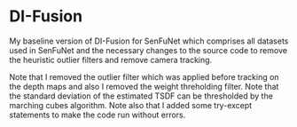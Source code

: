 # DI-Fusion
My baseline version of DI-Fusion for SenFuNet which comprises all datasets used in SenFuNet and the necessary changes to the source code to remove the heuristic outlier filters and remove camera tracking.

Note that I removed the outlier filter which was applied before tracking on the depth maps and also I removed the weight threholding filter. Note that the standard deviation of the estimated TSDF can be thresholded by the marching cubes algorithm. Note also that I added some try-except statements to make the code run without errors.
